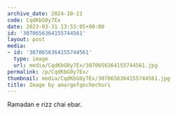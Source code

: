 ```yaml
---
archive_date: 2024-10-21
code: CqdKbG0y7Ex
date: 2023-03-31 13:53:05+00:00
id: '3070656364155744561'
layout: post
media:
- id: '3070656364155744561'
  type: image
  url: media/CqdKbG0y7Ex/3070656364155744561.jpg
permalink: /p/CqdKbG0y7Ex/
thumbnail: media/CqdKbG0y7Ex/3070656364155744561.jpg
title: Image by amargofgechechuri
---
```


Ramadan e rizz chai ebar.